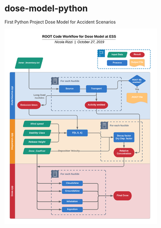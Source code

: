 # dose-model-python
First Python Project 
Dose Model for Accident Scenarios

![GitHub Logo](ROOT.png)
